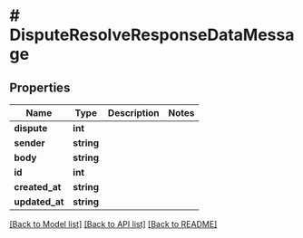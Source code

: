 # # DisputeResolveResponseDataMessage

## Properties

Name | Type | Description | Notes
------------ | ------------- | ------------- | -------------
**dispute** | **int** |  |
**sender** | **string** |  |
**body** | **string** |  |
**id** | **int** |  |
**created_at** | **string** |  |
**updated_at** | **string** |  |

[[Back to Model list]](../../README.md#models) [[Back to API list]](../../README.md#endpoints) [[Back to README]](../../README.md)

